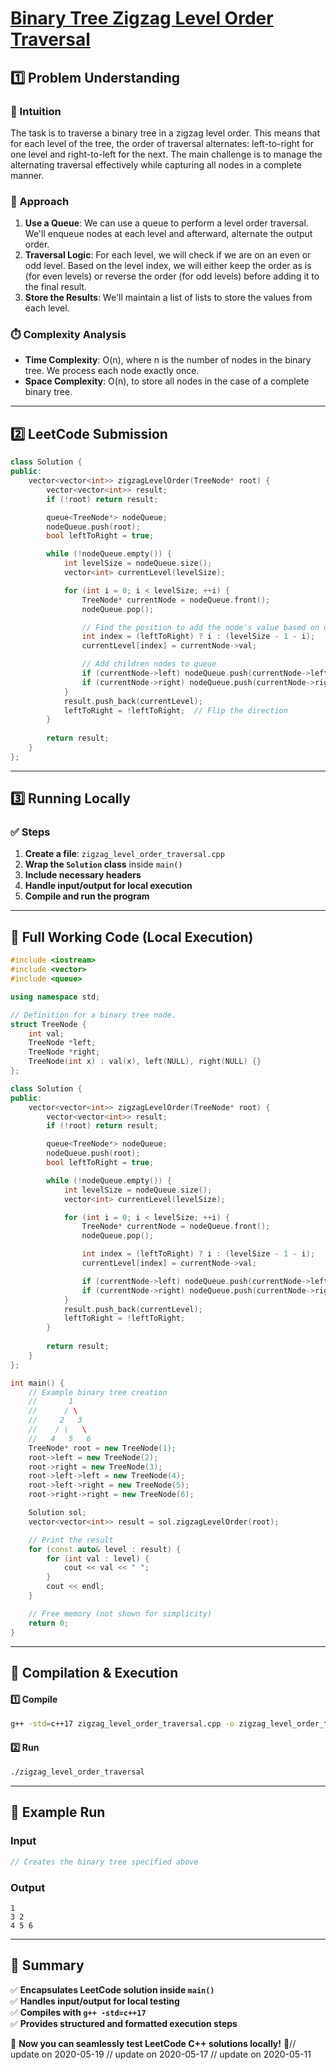 # **[Binary Tree Zigzag Level Order Traversal](https://leetcode.com/problems/binary-tree-zigzag-level-order-traversal/description/)**  

## **1️⃣ Problem Understanding**  
### **📌 Intuition**  
The task is to traverse a binary tree in a zigzag level order. This means that for each level of the tree, the order of traversal alternates: left-to-right for one level and right-to-left for the next. The main challenge is to manage the alternating traversal effectively while capturing all nodes in a complete manner.

### **🚀 Approach**  
1. **Use a Queue**: We can use a queue to perform a level order traversal. We'll enqueue nodes at each level and afterward, alternate the output order.
2. **Traversal Logic**: For each level, we will check if we are on an even or odd level. Based on the level index, we will either keep the order as is (for even levels) or reverse the order (for odd levels) before adding it to the final result.
3. **Store the Results**: We'll maintain a list of lists to store the values from each level.

### **⏱️ Complexity Analysis**  
- **Time Complexity**: O(n), where n is the number of nodes in the binary tree. We process each node exactly once.
- **Space Complexity**: O(n), to store all nodes in the case of a complete binary tree.

---  

## **2️⃣ LeetCode Submission**  
```cpp
class Solution {
public:
    vector<vector<int>> zigzagLevelOrder(TreeNode* root) {
        vector<vector<int>> result;
        if (!root) return result;

        queue<TreeNode*> nodeQueue;
        nodeQueue.push(root);
        bool leftToRight = true;

        while (!nodeQueue.empty()) {
            int levelSize = nodeQueue.size();
            vector<int> currentLevel(levelSize);

            for (int i = 0; i < levelSize; ++i) {
                TreeNode* currentNode = nodeQueue.front();
                nodeQueue.pop();

                // Find the position to add the node's value based on direction
                int index = (leftToRight) ? i : (levelSize - 1 - i);
                currentLevel[index] = currentNode->val;

                // Add children nodes to queue
                if (currentNode->left) nodeQueue.push(currentNode->left);
                if (currentNode->right) nodeQueue.push(currentNode->right);
            }
            result.push_back(currentLevel);
            leftToRight = !leftToRight;  // Flip the direction
        }
        
        return result;
    }
};
```  

---  

## **3️⃣ Running Locally**  
### **✅ Steps**  
1. **Create a file**: `zigzag_level_order_traversal.cpp`  
2. **Wrap the `Solution` class** inside `main()`  
3. **Include necessary headers**  
4. **Handle input/output for local execution**  
5. **Compile and run the program**  

---  

## **📝 Full Working Code (Local Execution)**  
```cpp
#include <iostream>
#include <vector>
#include <queue>

using namespace std;

// Definition for a binary tree node.
struct TreeNode {
    int val;
    TreeNode *left;
    TreeNode *right;
    TreeNode(int x) : val(x), left(NULL), right(NULL) {}
};

class Solution {
public:
    vector<vector<int>> zigzagLevelOrder(TreeNode* root) {
        vector<vector<int>> result;
        if (!root) return result;

        queue<TreeNode*> nodeQueue;
        nodeQueue.push(root);
        bool leftToRight = true;

        while (!nodeQueue.empty()) {
            int levelSize = nodeQueue.size();
            vector<int> currentLevel(levelSize);

            for (int i = 0; i < levelSize; ++i) {
                TreeNode* currentNode = nodeQueue.front();
                nodeQueue.pop();

                int index = (leftToRight) ? i : (levelSize - 1 - i);
                currentLevel[index] = currentNode->val;

                if (currentNode->left) nodeQueue.push(currentNode->left);
                if (currentNode->right) nodeQueue.push(currentNode->right);
            }
            result.push_back(currentLevel);
            leftToRight = !leftToRight;
        }
        
        return result;
    }
};

int main() {
    // Example binary tree creation
    //       1
    //      / \
    //     2   3
    //    / \   \
    //   4   5   6
    TreeNode* root = new TreeNode(1);
    root->left = new TreeNode(2);
    root->right = new TreeNode(3);
    root->left->left = new TreeNode(4);
    root->left->right = new TreeNode(5);
    root->right->right = new TreeNode(6);

    Solution sol;
    vector<vector<int>> result = sol.zigzagLevelOrder(root);

    // Print the result
    for (const auto& level : result) {
        for (int val : level) {
            cout << val << " ";
        }
        cout << endl;
    }

    // Free memory (not shown for simplicity)
    return 0;
}
```  

---  

## **🔧 Compilation & Execution**  
#### **1️⃣ Compile**  
```bash
g++ -std=c++17 zigzag_level_order_traversal.cpp -o zigzag_level_order_traversal
```  

#### **2️⃣ Run**  
```bash
./zigzag_level_order_traversal
```  

---  

## **🎯 Example Run**  
### **Input**  
```cpp
// Creates the binary tree specified above
```
### **Output**  
```
1 
3 2 
4 5 6 
```  

---  

## **📌 Summary**  
✅ **Encapsulates LeetCode solution inside `main()`**  
✅ **Handles input/output for local testing**  
✅ **Compiles with `g++ -std=c++17`**  
✅ **Provides structured and formatted execution steps**  

🚀 **Now you can seamlessly test LeetCode C++ solutions locally!** 🚀// update on 2020-05-19
// update on 2020-05-17
// update on 2020-05-11
